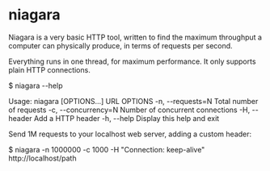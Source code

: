 niagara
=======

Niagara is a very basic HTTP tool, written to find the maximum throughput a computer can physically produce, in terms of requests per second.

Everything runs in one thread, for maximum performance. It only supports plain HTTP connections.

$ niagara --help 

Usage: niagara [OPTIONS...] URL
   OPTIONS
      -n, --requests=N       Total number of requests
      -c, --concurrency=N    Number of concurrent connections
      -H, --header           Add a HTTP header
      -h, --help             Display this help and exit

Send 1M requests to your localhost web server, adding a custom header:

$ niagara -n 1000000 -c 1000 -H "Connection: keep-alive" http://localhost/path
